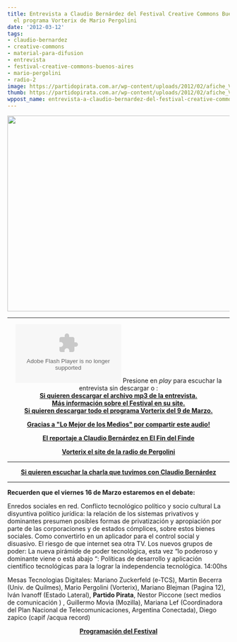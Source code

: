 ```yaml
---
title: Entrevista a Claudio Bernárdez del Festival Creative Commons Buenos Aires en
  el programa Vorterix de Mario Pergolini
date: '2012-03-12'
tags:
- claudio-bernardez
- creative-commons
- material-para-difusion
- entrevista
- festival-creative-commons-buenos-aires
- mario-pergolini
- radio-2
image: https://partidopirata.com.ar/wp-content/uploads/2012/02/afiche_VP_021.jpg
thumb: https://partidopirata.com.ar/wp-content/uploads/2012/02/afiche_VP_021-150x150.jpg
wppost_name: entrevista-a-claudio-bernardez-del-festival-creative-commons-buenos-aires-en-el-programa-vorterix-de-mario-pergolini
---
```


<a href="https://partidopirata.com.ar/wp-content/uploads/2012/02/afiche_VP_021.jpg"><img class=" wp-image-3335 aligncenter" title="Festival Creative Commons" src="https://partidopirata.com.ar/wp-content/uploads/2012/02/afiche_VP_021.jpg" alt="" width="632" height="443" /></a>

<hr />

<center>
<object id="player1100496" width="240" height="133" classid="clsid:d27cdb6e-ae6d-11cf-96b8-444553540000" codebase="http://download.macromedia.com/pub/shockwave/cabs/flash/swflash.cab#version=6,0,40,0"><param name="AllowScriptAccess" value="always" /><param name="allowFullScreen" value="true" /><param name="wmode" value="transparent" /><param name="src" value="http://www.ivoox.com/playerivoox_ee_1100496_1.html" /><param name="allowfullscreen" value="true" /><param name="allowscriptaccess" value="always" /><embed id="player1100496" width="240" height="133" type="application/x-shockwave-flash" src="http://www.ivoox.com/playerivoox_ee_1100496_1.html" AllowScriptAccess="always" allowFullScreen="true" wmode="transparent" allowfullscreen="true" allowscriptaccess="always" /></object>
Presione en <em>play</em> para escuchar la entrevista sin descargar o :</center><center>
<strong><a href="http://www.ivoox.com/entrevista-a-claudio-bernardez-del-festival-creative-commons_md_1100496_1.mp3" target="_blank">Si quieren descargar el archivo mp3 de la entrevista.</a></strong></center><center>
<strong> <a href="http://www.ccbue.com.ar" target="_blank">Más información sobre el Festival en su site.</a></strong></center><center>
<strong> <a href="http://lomejordelosmedios.blogspot.com/2012/03/mario-pergolini-en-vorterix-rock-932012.html" target="_blank">Si quieren descargar todo el programa Vorterix del 9 de Marzo.</a></strong></center>
<p style="text-align: center;"><strong><a href="http://lomejordelosmedios.blogspot.com/" target="_blank">Gracias a "Lo Mejor de los Medios" por compartir este audio!</a></strong></p>
<p style="text-align: center;"><strong><a href="https://partidopirata.com.ar/3481/entrevista-a-claudio-bernardez-del-festival-creative-commons-buenos-aires-en-el-fin-del-finde">El reportaje a Claudio Bernárdez en El Fin del Finde</a></strong></p>
<p style="text-align: center;"><strong><a href="http://www.vorterix.com/" target="_blank">Vorterix el site de la radio de Pergolini</a></strong></p>


<hr />
<p style="text-align: center;"><strong><a href="https://partidopirata.com.ar/3433/podcast-charlando-con-claudio-bernardez-del-festival-buenos-aires-creative-commons">Si quieren escuchar la charla que tuvimos con Claudio Bernárdez</a></strong></p>


<hr />

<strong>Recuerden que el viernes 16 de Marzo estaremos en el debate:</strong>

Enredos sociales en red. Conflicto tecnológico político y socio cultural
La disyuntiva político jurídica: la relación de los sistemas privativos y dominantes presumen posibles formas de privatización y apropiación por parte de las corporaciones y de estados cómplices, sobre estos bienes sociales. Como convertirlo en un aplicador para el control social y disuasivo. El riesgo de que internet sea otra TV.
Los nuevos grupos de poder: La nueva pirámide de poder tecnológica, esta vez “lo poderoso y dominante viene o está abajo “: Políticas de desarrollo y aplicación científico tecnológicas para la lograr la independencia tecnológica.
14:00hs

Mesas Tecnologias Digitales:
Mariano Zuckerfeld (e-TCS), Martin Becerra (Univ. de Quilmes), Mario Pergolini (Vorterix), Mariano Blejman (Pagina 12), Iván Ivanoff (Estado Lateral), <strong>Partido Pirata</strong>, Nestor Piccone (sect medios de comunicación ) , Guillermo Movia (Mozilla), Mariana Lef (Coordinadora del Plan Nacional de Telecomunicaciones, Argentina Conectada), Diego zapico (capif /acqua record)
<p style="text-align: center;"><strong><a href="http://www.ccbue.com.ar/programacion/" target="_blank">Programación del Festival</a></strong></p>
